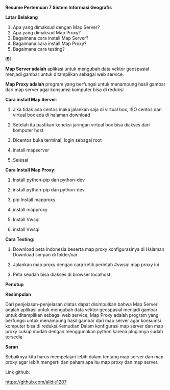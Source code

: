 **Resume Pertemuan 7 Sistem Informasi Geografis**


**Latar Belakang**

1. Apa yang dimaksud dengan Map Server?
2. Apa yang dimaksud Map Proxy?
3. Bagaimana cara install Map Server?
4. Bagaimana cara install Map Proxy?
5. Bagaimana cara testing?

**ISI**

**Map Server adalah** aplikasi untuk mengubah data vektor geospasial menjadi gambar untuk ditampilkan sebagai web service.

**Map Proxy adalah** program yang berfungsi untuk menampung hasil gambar dari map server agar konsumsi komputer bisa di reduksi

**Cara install Map Server:**

1. Jika tidak ada centos maka jalankan saja di virtual box, ISO centos dan virtual box ada di halaman download

2. Setelah itu pastikan koneksi jaringan virtual box bisa diakses dari komputer host

3. Dicentos buka terminal, login sebagai root

4. install mapserver 

5. Selesai

**Cara Install Map Proxy:**

1. Install python-pip dan python-dev

2. install python-pip dan python-dev

3. pip Install mapproxy

4. install mapproxy

5. Install Vwsqi

6. install Vwsqi

**Cara Testing:**

1. Download peta Indonesia beserta map proxy konfigurasinya di Halaman Download simpan di folder/var

2. Jalankan map proxy dengan cara ketik perintah #vwsqi map proxy ini

3. Peta seudah bisa diakses di browser localhost

**Penutup**

**Kesimpulan**

Dari penjelasan-penjelasan diatas dapat disimpulkan bahwa Map Server adalah aplikasi untuk mengubah data vektor geospasial menjadi gambar untuk ditampilkan sebagai web service, Map Proxy adalah program yang berfungsi untuk menampung hasil gambar dari map server agar konsumsi komputer bisa di reduksi.Kemudian Dalam konfigurasi map server dan map proxy cukup mudah dengan menggunakan python karena pluginnya sudah tersedia

**Saran**

Sebaiknya kita harus mempelajari lebih dalam tentang map server dan map proxy agar lebih mengerti dan paham apa itu map proxy dan map server.

Link github:

https://github.com/alldie1207